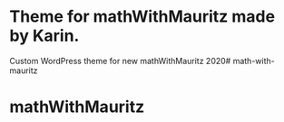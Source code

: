 Theme for mathWithMauritz made by Karin.
=========================
Custom WordPress theme for new mathWithMauritz 2020# math-with-mauritz
# mathWithMauritz

